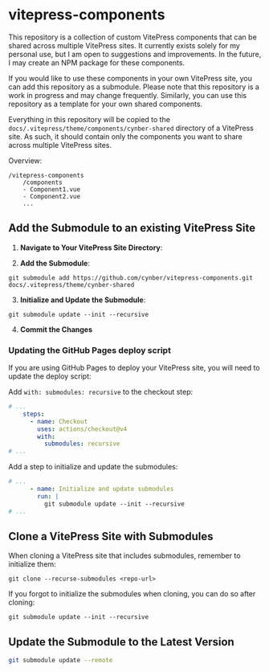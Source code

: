 # vitepress-components

This repository is a collection of custom VitePress components that can be shared across multiple VitePress sites. It currently exists solely for my personal use, but I am open to suggestions and improvements. In the future, I may create an NPM package for these components.

If you would like to use these components in your own VitePress site, you can add this repository as a submodule. Please note that this repository is a work in progress and may change frequently. Similarly, you can use this repository as a template for your own shared components.

Everything in this repository will be copied to the `docs/.vitepress/theme/components/cynber-shared` directory of a VitePress site. As such, it should contain only the components you want to share across multiple VitePress sites.
   
Overview:
```
/vitepress-components
    /components
    - Component1.vue
    - Component2.vue
    ...
```

## Add the Submodule to an existing VitePress Site

1. **Navigate to Your VitePress Site Directory**:

2. **Add the Submodule**:

```
git submodule add https://github.com/cynber/vitepress-components.git docs/.vitepress/theme/cynber-shared
```

3. **Initialize and Update the Submodule**:

```
git submodule update --init --recursive
```

4. **Commit the Changes**

### Updating the GitHub Pages deploy script

If you are using GitHub Pages to deploy your VitePress site, you will need to update the deploy script:

Add `with: submodules: recursive` to the checkout step:
``` yaml
# ...
    steps:
      - name: Checkout
        uses: actions/checkout@v4
        with:
          submodules: recursive
# ...
```

Add a step to initialize and update the submodules:
``` yaml
# ...
      - name: Initialize and update submodules
        run: |
          git submodule update --init --recursive
# ...
```

## Clone a VitePress Site with Submodules

When cloning a VitePress site that includes submodules, remember to initialize them:

```
git clone --recurse-submodules <repo-url>
```

If you forgot to initialize the submodules when cloning, you can do so after cloning:

```
git submodule update --init --recursive
```

## Update the Submodule to the Latest Version

```bash
git submodule update --remote
```


